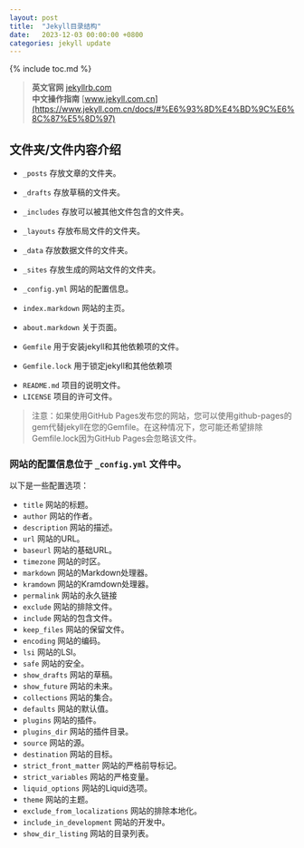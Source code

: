 ```yaml
---
layout: post
title:  "Jekyll目录结构"
date:   2023-12-03 00:00:00 +0800
categories: jekyll update
---
```

{% include toc.md %}

>  **英文官网** [jekyllrb.com](https://jekyllrb.com/)  
>  **中文操作指南** [www.jekyll.com.cn](https://www.jekyll.com.cn/docs/#%E6%93%8D%E4%BD%9C%E6%8C%87%E5%8D%97)

## 文件夹/文件内容介绍

   - `_posts` 存放文章的文件夹。
   - `_drafts` 存放草稿的文件夹。
   - `_includes` 存放可以被其他文件包含的文件夹。
   - `_layouts` 存放布局文件的文件夹。
   - `_data` 存放数据文件的文件夹。
   - `_sites` 存放生成的网站文件的文件夹。


   - `_config.yml` 网站的配置信息。
   - `index.markdown` 网站的主页。
   - `about.markdown` 关于页面。
   - `Gemfile` 用于安装jekyll和其他依赖项的文件。
   - `Gemfile.lock` 用于锁定jekyll和其他依赖项
   
   
[//]: # (   - `contact.md` 联系页面。)
[//]: # (   - `feed.xml` RSS订阅文件。)
[//]: # (   - `sitemap.xml` Sitemap文件。)
[//]: # (   - `robots.txt` 网站的robots文件。)
[//]: # (   - `CNAME` 自定义域名。)
   - `README.md` 项目的说明文件。
   - `LICENSE` 项目的许可文件。

> 注意：如果使用GitHub Pages发布您的网站，您可以使用github-pages的gem代替jekyll在您的Gemfile。在这种情况下，您可能还希望排除Gemfile.lock因为GitHub Pages会忽略该文件。

###  网站的配置信息位于 `_config.yml` 文件中。 
以下是一些配置选项：
  - `title` 网站的标题。
  - `author` 网站的作者。
  - `description` 网站的描述。
  - `url` 网站的URL。
  - `baseurl` 网站的基础URL。
  - `timezone` 网站的时区。
  - `markdown` 网站的Markdown处理器。
  - `kramdown` 网站的Kramdown处理器。
  - `permalink` 网站的永久链接
  - `exclude` 网站的排除文件。
  - `include` 网站的包含文件。
  - `keep_files` 网站的保留文件。
  - `encoding` 网站的编码。
  - `lsi` 网站的LSI。
  - `safe` 网站的安全。
  - `show_drafts` 网站的草稿。
  - `show_future` 网站的未来。
  - `collections` 网站的集合。
  - `defaults` 网站的默认值。
  - `plugins` 网站的插件。
  - `plugins_dir` 网站的插件目录。
  - `source` 网站的源。
  - `destination` 网站的目标。
  - `strict_front_matter` 网站的严格前导标记。
  - `strict_variables` 网站的严格变量。
  - `liquid_options` 网站的Liquid选项。
  - `theme` 网站的主题。
  - `exclude_from_localizations` 网站的排除本地化。
  - `include_in_development` 网站的开发中。
  - `show_dir_listing` 网站的目录列表。


